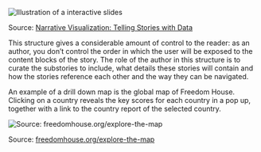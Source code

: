 <p class='center'>
<img src='Data%20story%20genres%20and%20structures%20854bd72307ad4dbda8a777a86347f3df/drill-down-story.png' alt='Illustration of a interactive slides' class='max-400' />
</p>

Source: [Narrative Visualization: Telling Stories with Data](https://cpb-us-e1.wpmucdn.com/sites.northwestern.edu/dist/3/3481/files/2015/02/Narrative_Visualization.pdf)

This structure gives a considerable amount of control to the reader: as an author, you don’t control the order in which the user will be exposed to the content blocks of the story. The role of the author in this structure is to curate the substories to include, what details these stories will contain and how the stories reference each other and the way they can be navigated.

An example of a drill down map is the global map of Freedom House. Clicking on a country reveals the key scores for each country in a pop up, together with a link to the country report of the selected country.

![Source: [freedomhouse.org/explore-the-map](https://freedomhouse.org/explore-the-map?type=fiw&year=2022&country=DZA)](Data%20story%20genres%20and%20structures%20854bd72307ad4dbda8a777a86347f3df/freedom-house-drill-down.png)

Source: [freedomhouse.org/explore-the-map](https://freedomhouse.org/explore-the-map?type=fiw&year=2022&country=DZA)